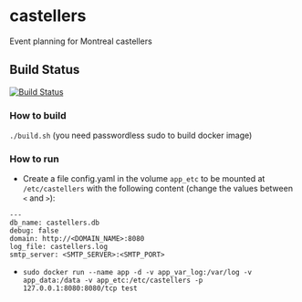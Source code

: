 # castellers
Event planning for Montreal castellers

## Build Status
[![Build Status](https://travis-ci.com/vilisseranen/castellers.svg?branch=master)](https://travis-ci.com/vilisseranen/castellers)


### How to build
`./build.sh` (you need passwordless sudo to build docker image)

### How to run

- Create a file config.yaml in the volume `app_etc` to be mounted at `/etc/castellers` with the following content (change the values between `<` and `>`):
```
--- 
db_name: castellers.db
debug: false
domain: http://<DOMAIN_NAME>:8080
log_file: castellers.log
smtp_server: <SMTP_SERVER>:<SMTP_PORT>
```

- `sudo docker run --name app -d -v app_var_log:/var/log -v app_data:/data -v app_etc:/etc/castellers -p 127.0.0.1:8080:8080/tcp test`